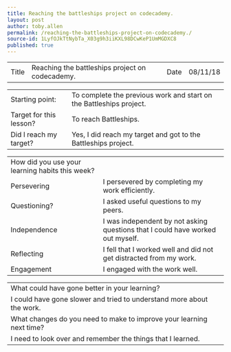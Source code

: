 ```yaml
---
title: Reaching the battleships project on codecademy.
layout: post
author: toby.allen
permalink: /reaching-the-battleships-project-on-codecademy./
source-id: 1LyfOJkTtNybTa_X03g9h3iiKXL98DCwKeP1UmMGDXC8
published: true
---
```

<table>
  <tr>
    <td>Title</td>
    <td>Reaching the battleships project on codecademy.</td>
    <td>Date</td>
    <td>08/11/18</td>
  </tr>
</table>


<table>
  <tr>
    <td>Starting point:</td>
    <td>To complete the previous work and start on the Battleships project.</td>
  </tr>
  <tr>
    <td>Target for this lesson?</td>
    <td>To reach Battleships.</td>
  </tr>
  <tr>
    <td>Did I reach my target? </td>
    <td>Yes, I did reach my target and got to the Battleships project.</td>
  </tr>
</table>


<table>
  <tr>
    <td>How did you use your learning habits this week?</td>
    <td></td>
  </tr>
  <tr>
    <td>Persevering</td>
    <td>I persevered by completing my work efficiently.  </td>
  </tr>
  <tr>
    <td>Questioning?</td>
    <td>I asked useful questions to my peers.</td>
  </tr>
  <tr>
    <td>Independence</td>
    <td>I was independent by not asking questions that I could have worked out myself.</td>
  </tr>
  <tr>
    <td>Reflecting</td>
    <td>I fell that I worked well and did not get distracted from my work.</td>
  </tr>
  <tr>
    <td>Engagement</td>
    <td>I engaged with the work well.</td>
  </tr>
</table>


<table>
  <tr>
    <td>What could have gone better in your learning?</td>
    <td></td>
  </tr>
  <tr>
    <td>I could have gone slower and tried to understand more about the work.</td>
    <td></td>
  </tr>
  <tr>
    <td>What changes do you need to make to improve your learning next time?</td>
    <td></td>
  </tr>
  <tr>
    <td>I need to look over and remember the things that I learned.</td>
    <td></td>
  </tr>
</table>


